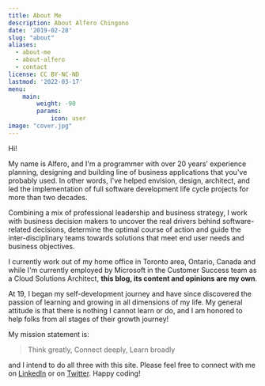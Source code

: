 ```yaml
---
title: About Me
description: About Alfero Chingono
date: '2019-02-28'
slug: "about"
aliases:
  - about-me
  - about-alfero
  - contact
license: CC BY-NC-ND
lastmod: '2022-03-17'
menu:
    main: 
        weight: -90
        params:
            icon: user
image: "cover.jpg"
---
```

Hi!

My name is Alfero, and I'm a programmer with over 20 years’ experience planning, designing and building line of business applications that you've probably used. In other words, I've helped envision, design, architect, and led the implementation of full software development life cycle projects for more than two decades.

Combining a mix of professional leadership and business strategy, I work with business decision makers to uncover the real drivers behind software-related decisions, determine the optimal course of action and guide the inter-disciplinary teams towards solutions that meet end user needs and business objectives.

I currently work out of my home office in Toronto area, Ontario, Canada and while I'm currently employed by Microsoft in the Customer Success team as a Cloud Solutions Architect, **this blog, its content and opinions are my own**.

At 19, I began my self-development journey and have since discovered the passion of learning and growing in all dimensions of my life. My general attitude is that there is nothing I cannot learn or do, and I am honored to help folks from all stages of their growth journey!

My mission statement is:

> Think greatly, Connect deeply, Learn broadly

and I intend to do all three with this site. Please feel free to connect with me on [LinkedIn](https://www.linkedin.com/in/achingono/) or on [Twitter](https://twitter.com/achingono). Happy coding!
